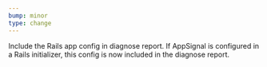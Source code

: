 ```yaml
---
bump: minor
type: change
---
```


Include the Rails app config in diagnose report. If AppSignal is configured in a Rails initializer, this config is now included in the diagnose report.

